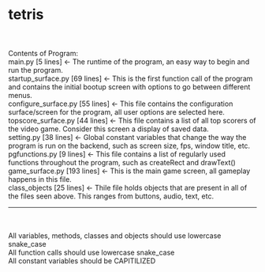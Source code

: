 # tetris
<br>
<br>
Contents of Program: <br>
main.py [5 lines] <- The runtime of the program, an easy way to begin and run the program. <br>
startup_surface.py [69 lines] <- This is the first function call of the program and contains the initial bootup screen with options to go between different menus. <br>
configure_surface.py [55 lines] <- This file contains the configuration surface/screen for the program, all user options are selected here.<br>
topscore_surface.py [44 lines] <- This file contains a list of all top scorers of the video game. Consider this screen a display of saved data.<br>
setting.py [38 lines] <- Global constant variables that change the way the program is run on the backend, such as screen size, fps, window title, etc.<br>
pgfunctions.py [9 lines] <- This file contains a list of regularly used functions throughout the program, such as createRect and drawText()<br>
game_surface.py [193 lines] <- This is the main game screen, all gameplay happens in this file.<br>
class_objects [25 lines] <- Thile file holds objects that are present in all of the files seen above. This ranges from buttons, audio, text, etc.<br>
<hr>
<br>
<br>
All variables, methods, classes and objects should use lowercase snake_case<br>
All function calls should use lowercase snake_case<br>
All constant variables should be CAPITILIZED<br>

